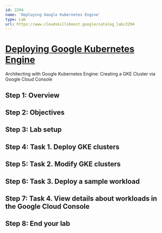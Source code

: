 ```yaml
---
id: 2294
name: 'Deploying Google Kubernetes Engine'
type: Lab
url: https://www.cloudskillsboost.google/catalog_lab/2294
---
```


# [Deploying Google Kubernetes Engine](https://www.cloudskillsboost.google/catalog_lab/2294)

Architecting with Google Kubernetes Engine: Creating a GKE Cluster via Google Cloud Console

## Step 1: Overview

## Step 2: Objectives

## Step 3: Lab setup

## Step 4: Task 1. Deploy GKE clusters

## Step 5: Task 2. Modify GKE clusters

## Step 6: Task 3. Deploy a sample workload

## Step 7: Task 4. View details about workloads in the Google Cloud Console

## Step 8: End your lab

